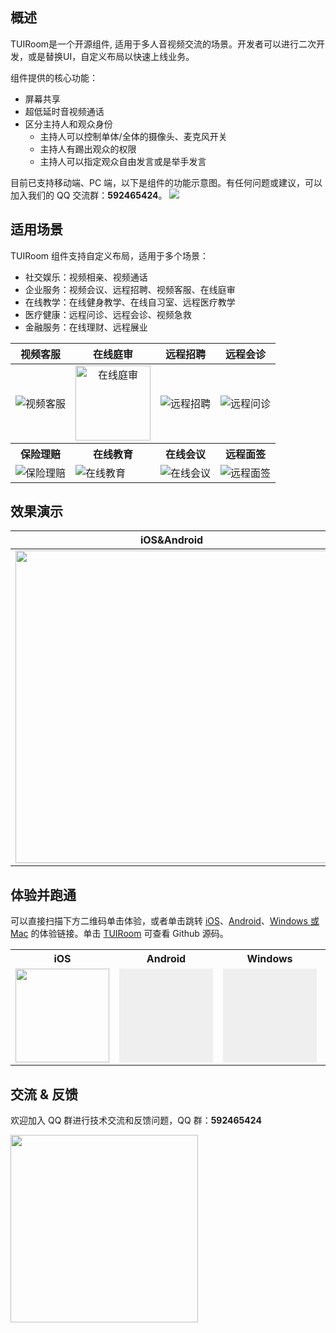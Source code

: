 ## 概述
TUIRoom是一个开源组件, 适用于多人音视频交流的场景。开发者可以进行二次开发，或是替换UI，自定义布局以快速上线业务。

组件提供的核心功能：
- 屏幕共享
- 超低延时音视频通话
- 区分主持人和观众身份
	- 主持人可以控制单体/全体的摄像头、麦克风开关
	- 主持人有踢出观众的权限
	- 主持人可以指定观众自由发言或是举手发言

目前已支持移动端、PC 端，以下是组件的功能示意图。有任何问题或建议，可以加入我们的 QQ 交流群：**592465424**。
![](https://qcloudimg.tencent-cloud.cn/raw/fd045c0e793aea905597686851aa68a5.png)

## 适用场景

TUIRoom 组件支持自定义布局，适用于多个场景：

- 社交娱乐：视频相亲、视频通话
- 企业服务：视频会议、远程招聘、视频客服、在线庭审
- 在线教学：在线健身教学、在线自习室、远程医疗教学
- 医疗健康：远程问诊、远程会诊、视频急救
- 金融服务：在线理财、远程展业

<style> .markdown-text-box table th,.markdown-text-box table td{text-align: center;} </style>

<table>
<thead>
<tr>
<th>视频客服</th>
<th>在线庭审</th>
<th>远程招聘</th>
<th>远程会诊</th>
</tr>
</thead>
<tbody><tr>
<td><img src="https://qcloudimg.tencent-cloud.cn/raw/c7553d9b715b11ab659c8ff270134f36.png" alt="视频客服"></td>
<td><img src="https://qcloudimg.tencent-cloud.cn/raw/4b019630d6b2356da1310ee14cddf908.png" alt="在线庭审" style="height:120px;text-align:center"></td>
<td><img src="https://qcloudimg.tencent-cloud.cn/raw/0bad11bf0e065572e7b6c63fe749744d.png" alt="远程招聘"></td>
<td><img src="https://qcloudimg.tencent-cloud.cn/raw/1d276a2be526260ea9175f03823a9412.png" alt="远程问诊" ></td>
</tr>
<tr>
<th>保险理赔</th>
<th>在线教育</th>
<th>在线会议</th>
<th>远程面签</th>
</tr>
<tr>
<td><img src="https://qcloudimg.tencent-cloud.cn/raw/5373bcc82c3c89e6ac73a6b37837125c.png" alt="保险理赔"></td>
<td><img src="https://qcloudimg.tencent-cloud.cn/raw/f5563dee5280266adfb8d44c171baf1b.png" alt="在线教育"></td>
<td><img src="https://qcloudimg.tencent-cloud.cn/raw/afb4588e90957bc6a21a1e69852ec346.png" alt="在线会议"></td>
<td><img src="https://qcloudimg.tencent-cloud.cn/raw/d77dbad0f1375344508e889c76994919.png" alt="远程面签"></td>
</tr>
</tbody></table>

## 效果演示
<table>
<thead>
<tr>
<th width=50%>iOS&Android</th>
<th width=50%>Windows&Mac</th>
</tr>
</thead>
<tbody><tr>
<td align="center"><img src="https://liteav.sdk.qcloud.com/doc/res/trtc/picture/zh-cn/tuiroom_demo.gif"  style="height:500px"></td>
<td align="center"><img src="https://qcloudimg.tencent-cloud.cn/raw/0f663092120f8f8f3673bc5d8f444516.gif"></td>
</tr>
</tbody></table>


## 体验并跑通

可以直接扫描下方二维码单击体验，或者单击跳转 [iOS](https://cloud.tencent.com/document/product/647/45681)、[Android](https://cloud.tencent.com/document/product/647/45667)、[Windows 或 Mac](https://cloud.tencent.com/document/product/647/63494) 的体验链接。单击 [TUIRoom](https://github.com/tencentyun/TUIRoom) 可查看 Github 源码。
<table>
<tr>
<th>iOS</th><th>Android</th><th>Windows</th><th >Mac OS</th>
</tr>
<tr>
<td><img style="width:150px;" src="https://main.qcloudimg.com/raw/a1a6fd4a9bc3ad2b5fe60e31202c8fda.png" data-nonescope="true"></td>
<td><a onclick="aegis.reportEvent({name: 'demo_click_native', ext1: 'android'});window.open('https://dldir1.qq.com/hudongzhibo/liteav/TRTCDemo.apk')"><button style="width:150px;height: 150px;border:none;background-image:url(https://main.qcloudimg.com/raw/8a603ced0a61983018c794df842f7029.png);background-size: cover;">
</button></a></td>
<td><a onclick="aegis.reportEvent({name: 'demo_click_native', ext1: 'windows'});window.open('https://liteav.sdk.qcloud.com/app/install/TXLiteAVSDK_Win_Demo.exe')"><button style="width:150px;height: 150px;border:none;background-image:url(https://main.qcloudimg.com/raw/e80b8f4462e2904b31dcdcaabe71c484.png);background-size: cover;">
</button></a></td>
<td><a onclick="aegis.reportEvent({name: 'demo_click_native', ext1: 'mac'});window.open('https://liteav.sdk.qcloud.com/app/install/TXLiteAVSDK_Mac_Demo.tar.bz2')"><button style="width:150px;height: 150px;border:none;background-image:url(https://main.qcloudimg.com/raw/e80b8f4462e2904b31dcdcaabe71c484.png);background-size: cover;">
</button></a></td>
</tr>
</table>

## 交流 & 反馈

欢迎加入 QQ 群进行技术交流和反馈问题，QQ 群：**592465424**

<img src="https://qcloudimg.tencent-cloud.cn/raw/0751fbaf8500388a661333e1581243ae.png" width=300px>
